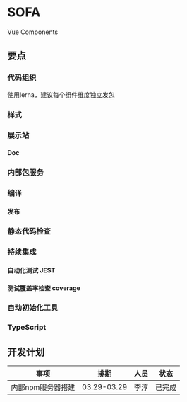 # SOFA

Vue Components

## 要点

### 代码组织

使用lerna，建议每个组件维度独立发包

### 样式

### 展示站

#### Doc

### 内部包服务

### 编译

#### 发布

### 静态代码检查

### 持续集成

#### 自动化测试 JEST

#### 测试覆盖率检查 coverage

### 自动初始化工具

### TypeScript

## 开发计划

| 事项 | 排期 | 人员 | 状态 |
|---------- |-------- |---------- |---------- |
| 内部npm服务器搭建 | 03.29-03.29 | 李淳 | 已完成 |